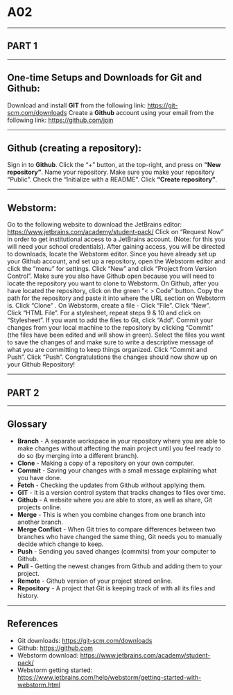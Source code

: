 # A02

---

## PART 1 ##

---

## One-time Setups and Downloads for Git and Github:
Download and install **GIT** from the following link: https://git-scm.com/downloads
Create a **Github** account using your email from the following link: https://github.com/join

---

## Github (creating a repository): ##
Sign in to **Github**.
Click the “+” button, at the top-right, and press on **“New repository”**.
Name your repository.
Make sure you make your repository “Public”.
Check the “Initialize with a README”.
Click **“Create repository”**.

---

## Webstorm:
Go to the following website to download the JetBrains editor: https://www.jetbrains.com/academy/student-pack/
Click on “Request Now” in order to get institutional access to a JetBrains account. (Note: for this you will need your school credentials).
After gaining access, you will be directed to downloads, locate the Webstorm editor.
Since you have already set up your Github account, and set up a repository, open the Webstorm editor and click the “menu” for settings.
Click “New” and click “Project from Version Control”.
Make sure you also have Github open because you will need to locate the repository you want to clone to Webstorm.
On Github, after you have located the repository, click on the green “< > Code” button. Copy the path for the repository and paste it into where the URL section on Webstorm is.
Click “Clone” .
On Webstorm, create a file - Click “File”.
Click “New”.
Click “HTML File”.
For a stylesheet, repeat steps 9 & 10 and click on “Stylesheet”.
If you want to add the files to Git, click “Add”.
Commit your changes from your local machine to the repository by clicking “Commit” (the files have been edited and will show in green).
Select the files you want to save the changes of and make sure to write a descriptive message of what you are committing to keep things organized.
Click “Commit and Push”.
Click “Push”.
Congratulations the changes should now show up on your Github Repository!

---

## PART 2

---

## Glossary

* **Branch** - A separate workspace in your repository where you are able to make changes without affecting the main project until you feel ready to do so (by merging into a different branch).
* **Clone** - Making a copy of a repository on your own computer.
* **Commit** - Saving your changes with a small message explaining what you have done.
* **Fetch** - Checking the updates from Github without applying them.
* **GIT** - It is a version control system that tracks changes to files over time.
* **Github** - A website where you are able to store, as well as share, Git projects online.
* **Merge** - This is when you combine changes from one branch into another branch.
* **Merge Conflict** - When Git tries to compare differences between two branches who have changed the same thing, Git needs you to manually decide which change to keep.
* **Push** - Sending you saved changes (commits) from your computer to Github.
* **Pull** - Getting the newest changes from Github and adding them to your project.
* **Remote** - Github version of your project stored online.
* **Repository** - A project that Git is keeping track of with all its files and history.

---

## References
* Git downloads: https://git-scm.com/downloads
* Github: https://github.com
* Webstorm download: https://www.jetbrains.com/academy/student-pack/
* Webstorm getting started: https://www.jetbrains.com/help/webstorm/getting-started-with-webstorm.html
